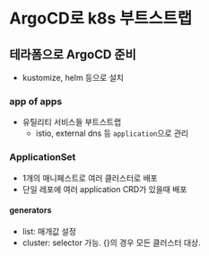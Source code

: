 # ArgoCD로 k8s 부트스트랩

## 테라폼으로 ArgoCD 준비

- kustomize, helm 등으로 설치

### app of apps

- 유틸리티 서비스들 부트스트랩
  - istio, external dns 등 `application`으로 관리

### ApplicationSet

- 1개의 매니페스트로 여러 클러스터로 배포
- 단일 레포에 여러 application CRD가 있을때 배포

#### generators

- list: 매개값 설정
- cluster: selector 가능. {}의 경우 모든 클러스터 대상.
